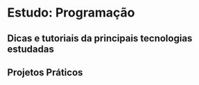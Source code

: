# Estudo: Programação
## Dicas e tutoriais da principais tecnologias estudadas
## Projetos Práticos

